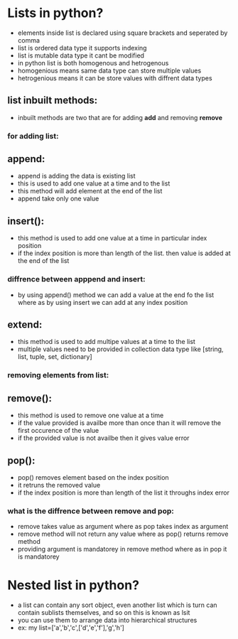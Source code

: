 # Lists in python?
- elements inside list is declared using square brackets and seperated by comma
- list is ordered data type it supports indexing
- list is mutable data type it cant be modified
- in python list is both homogenous and hetrogenous 
- homogenious means same data type can store multiple values
- hetrogenious means it can be store values with diffrent data types
## list inbuilt methods:
- inbuilt methods are two that are for adding **add** and removing **remove**
### for adding list:
## append:
- append is adding the data is existing list
- this is used to add one value at a time and to the list
- this method will add element at the end of the list 
- append take only one value
## insert():
- this method is used to add one value at a time in particular index position
- if the index position is more than length of the list. then value is added at the end of the list
### diffrence between apppend and insert:
- by using append() method we can add a value at the end fo the list where as by using insert we can add at any index position
## extend:
- this method is used to add multipe values at a time to the list
- multiple values need to be provided in collection data type like [string, list, tuple, set, dictionary]
### removing elements from list:
## remove():
- this method is used to remove one value at a time
- if the value provided is availbe more than once than it will remove the first occurence of the value
- if the provided value is not availbe then it gives value error
## pop():
- pop() removes element based on the index position 
- it retruns the removed value
- if the index position is more than length of the list it throughs index error
### what is the diffrence between remove and pop:
- remove takes value as argument where as pop takes index as argument
- remove method will not return any value where as pop() returns remove method
- providing  argument is mandatorey in remove method where as in pop it is mandatorey

# Nested list in python?
- a list can contain any sort object, even another list which is turn can contain sublists themselves, and so on this is known as lsit
- you can use them to arrange data into hierarchical structures
- ex:  my list=['a','b','c',['d','e','f'],'g','h']





